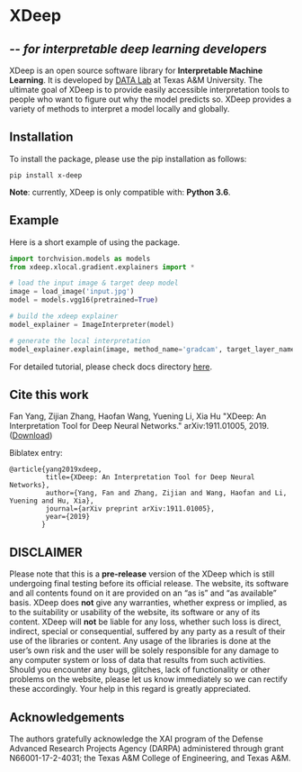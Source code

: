 # XDeep 
## -- *for interpretable deep learning developers*

XDeep is an open source software library for **Interpretable Machine Learning**. It is developed by [DATA Lab](http://faculty.cs.tamu.edu/xiahu/index.html) at Texas A&M University. The ultimate goal of XDeep is to provide easily accessible interpretation tools to people who want to figure out why the model predicts so. XDeep provides a variety of methods to interpret a model locally and globally.


## Installation

To install the package, please use the pip installation as follows:

    pip install x-deep

**Note**: currently, XDeep is only compatible with: **Python 3.6**.


## Example

Here is a short example of using the package.

```python
import torchvision.models as models
from xdeep.xlocal.gradient.explainers import *

# load the input image & target deep model
image = load_image('input.jpg')
model = models.vgg16(pretrained=True)

# build the xdeep explainer
model_explainer = ImageInterpreter(model)

# generate the local interpretation
model_explainer.explain(image, method_name='gradcam', target_layer_name='features_29', viz=True) 
```

For detailed tutorial, please check docs directory [here](https://github.com/datamllab/xdeep/tree/master/docs).

## Cite this work

Fan Yang, Zijian Zhang, Haofan Wang, Yuening Li, Xia Hu "XDeep: An Interpretation Tool for Deep Neural Networks." arXiv:1911.01005, 2019. ([Download](https://arxiv.org/abs/1911.01005))

Biblatex entry:

    @article{yang2019xdeep,
             title={XDeep: An Interpretation Tool for Deep Neural Networks},
             author={Yang, Fan and Zhang, Zijian and Wang, Haofan and Li, Yuening and Hu, Xia},
             journal={arXiv preprint arXiv:1911.01005},
             year={2019}
            }


## DISCLAIMER

Please note that this is a **pre-release** version of the XDeep which is still undergoing final testing before its official release. The website, its software and all contents found on it are provided on an
“as is” and “as available” basis. XDeep does **not** give any warranties, whether express or implied, as to the suitability or usability of the website, its software or any of its content. XDeep will **not** be liable for any loss, whether such loss is direct, indirect, special or consequential, suffered by any party as a result of their use of the libraries or content. Any usage of the libraries is done at the user’s own risk and the user will be solely responsible for any damage to any computer system or loss of data that results from such activities. Should you encounter any bugs, glitches, lack of functionality or
other problems on the website, please let us know immediately so we
can rectify these accordingly. Your help in this regard is greatly appreciated. 

## Acknowledgements

The authors gratefully acknowledge the XAI program of the Defense Advanced Research Projects Agency (DARPA) administered through grant N66001-17-2-4031; the Texas A&M College of Engineering, and Texas A&M. 
